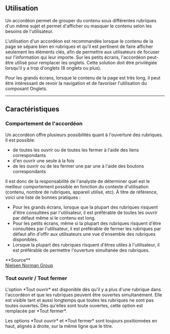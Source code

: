 <h2>Utilisation</h2>
<p>Un accordéon permet de grouper du contenu sous différentes rubriques d'un même sujet et permet d'afficher ou masquer le contenu selon les besoins de l'utilisateur.</p>

<modul-do>
L'utilisation d'un accordéon est recommandée lorsque le contenu de la page se sépare bien en rubriques et qu'il est pertinent de faire afficher seulement les éléments clés, afin de permettre aux utilisateurs de focuser sur l'information qui leur importe. Sur les petits écrans, l'accordéon peut-être utilisé pour remplacer les onglets. Cette solution doit être privilégiée lorsqu'il y a trop d'onglets (8 onglets ou plus).</modul-do>

<modul-dont>Pour les grands écrans, lorsque le contenu de la page est très long, il peut être intéressant de revoir la navigation et de favoriser l'utilisation du composant Onglets.</modul-dont>
<hr/>

<h2>Caractéristiques</h2>
<h3>Comportement de l'accordéon</h3>
<p>Un accordéon offre plusieurs possibilités quant à l'ouverture des rubriques. Il est possible:
    <ul class="m-u--bullet-list">
        <li>de toutes les ouvrir ou de toutes les fermer à l'aide des liens correspondants</li>
        <li>d'en ouvrir une seule à la fois</li>
        <li>de les ouvrir ou de les fermer une par une à l'aide des boutons correspondants</li>
    </ul>
</p>

<p>Il est donc de la responsabilité de l'analyste de déterminer quel est le meilleur comportement possible en fonction du contexte d'utilisation (contenu, nombre de rubriques, appareil utilisé, etc). À titre de référence, voici une liste de bonnes pratiques :
    <ul class="m-u--bullet-list">
        <li>Pour les grands écrans, lorsque que la plupart des rubriques risquent d'être consultées par l'utilisateur, il est préférable de toutes les ouvrir par défaut même si le contenu est long.</li>
        <li>Pour les petits écrans, même si la plupart des rubriques risquent d'être consultées par l'utilisateur, il est préférable de fermer les rubriques par défaut afin d'offir aux utilisateurs une vue d'ensemble des rubriques disponibles.</li>
        <li>Lorsque la plupart des rubriques risquent d'êtres utiles à l'utilisateur, il est préférable de permettre l'ouverture simultanée des rubriques.</li>
    </ul>
</p>

<p>**Source**<br/>
<a href="http://www.nngroup.com/articles/accordions-complex-content/">Nielsen Norman Group</a></p>

<h3>Tout ouvrir / Tout fermer</h3>
<p>L'option *Tout ouvrir* est disponible dès qu'il y a plus d'une rubrique dans l'accordéon et que les rubriques peuvent être ouvertes simultanément. Elle est visible tant et aussi longtemps que toutes les rubriques ne sont pas toutes ouvertes. Dès qu'elles sont toute ouvertes, cette option est remplacée par *Tout fermer*.</p>

<p>Les options *Tout ouvrir* et *Tout fermer* sont toujours positionnées en haut, alignés à droite, sur la même ligne que le titre.</p>